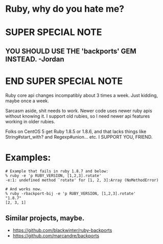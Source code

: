 # Ruby, why do you hate me?

# SUPER SPECIAL NOTE

## YOU SHOULD USE THE 'backports' GEM INSTEAD. -Jordan

# END SUPER SPECIAL NOTE

Ruby core api changes incompatibly about 3 times a week. Just kidding, maybe
once a week.

Sarcasm aside, shit needs to work. Newer code uses newer ruby apis without
knowing it. I support old rubies, so I need newer api features working in older
rubies.

Folks on CentOS 5 get Ruby 1.8.5 or 1.8.6, and that lacks things like
String#start_with? and Regexp#union... etc. I SUPPORT YOU, FRIEND.


# Examples:

    # Example that fails in ruby 1.8.7 and below:
    % ruby -e 'p RUBY_VERSION, [1,2,3].rotate'
    -e:1: undefined method `rotate' for [1, 2, 3]:Array (NoMethodError)

    # And works now.
    % ruby -rbackport-bij -e 'p RUBY_VERSION, [1,2,3].rotate'
    "1.8.7"
    [2, 3, 1]

## Similar projects, maybe.

* <https://github.com/blackwinter/ruby-backports>
* <https://github.com/marcandre/backports>

